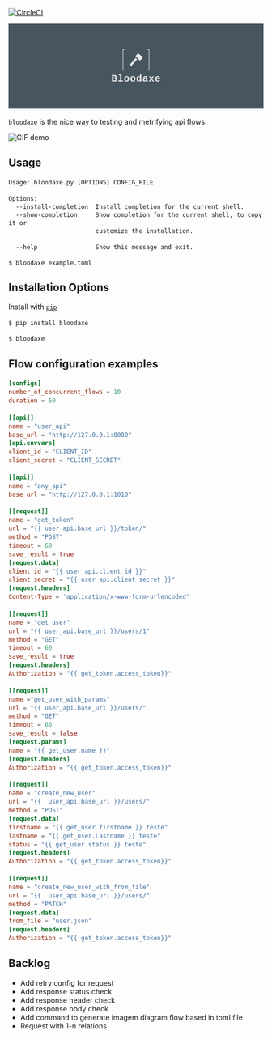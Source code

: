 [![CircleCI](https://circleci.com/gh/rfunix/bloodaxe.svg?style=svg)](https://circleci.com/gh/rfunix/bloodaxe)


![bloodaxe logo](/images/logo.png)

`bloodaxe` is the nice way to testing and metrifying api flows.

![GIF demo](images/demo.gif)

**Usage**
---

```
Usage: bloodaxe.py [OPTIONS] CONFIG_FILE

Options:
  --install-completion  Install completion for the current shell.
  --show-completion     Show completion for the current shell, to copy it or
                        customize the installation.

  --help                Show this message and exit.
```
`$ bloodaxe example.toml`

**Installation Options**
---

Install with [`pip`](https://pypi.org/project/bloodaxe/)

`$ pip install bloodaxe`

`$ bloodaxe`

**Flow configuration examples**
---
```toml
[configs]
number_of_concurrent_flows = 10
duration = 60

[[api]]
name = "user_api"
base_url = "http://127.0.0.1:8080"
[api.envvars]
client_id = "CLIENT_ID"
client_secret = "CLIENT_SECRET"

[[api]]
name = "any_api"
base_url = "http://127.0.0.1:1010"

[[request]]
name = "get_token"
url = "{{ user_api.base_url }}/token/"
method = "POST"
timeout = 60
save_result = true
[request.data]
client_id = "{{ user_api.client_id }}"
client_secret = "{{ user_api.client_secret }}"
[request.headers]
Content-Type = 'application/x-www-form-urlencoded'

[[request]]
name = "get_user"
url = "{{ user_api.base_url }}/users/1"
method = "GET"
timeout = 60
save_result = true
[request.headers]
Authorization = "{{ get_token.access_token}}"

[[request]]
name ="get_user_with_params"
url = "{{ user_api.base_url }}/users/"
method = "GET"
timeout = 60
save_result = false
[request.params]
name = "{{ get_user.name }}"
[request.headers]
Authorization = "{{ get_token.access_token}}"

[[request]]
name = "create_new_user"
url = "{{  user_api.base_url }}/users/"
method = "POST"
[request.data]
firstname = "{{ get_user.firstname }} teste"
lastname = "{{ get_user.Lastname }} teste"
status = "{{ get_user.status }} teste"
[request.headers]
Authorization = "{{ get_token.access_token}}"

[[request]]
name = "create_new_user_with_from_file"
url = "{{  user_api.base_url }}/users/"
method = "PATCH"
[request.data]
from_file = "user.json"
[request.headers]
Authorization = "{{ get_token.access_token}}"
```

**Backlog**
---

* Add retry config for request
* Add response status check
* Add response header check
* Add response body check
* Add command to generate imagem diagram flow based in toml file
* Request with 1-n relations
